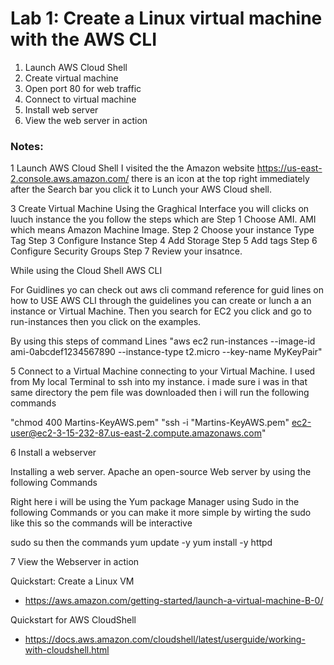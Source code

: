 # Lab 1: Create a Linux virtual machine with the AWS CLI

1. Launch AWS Cloud Shell
3. Create virtual machine
4. Open port 80 for web traffic
5. Connect to virtual machine
6. Install web server
7. View the web server in action

### Notes:
1 Launch AWS Cloud Shell 
 I visited the the Amazon website https://us-east-2.console.aws.amazon.com/
 there is an icon at the top right immediately after the Search bar you click it to Lunch your AWS Cloud shell.

 3 Create Virtual Machine 
  Using the Graghical Interface 
    you will clicks on luuch instance the you follow the steps which are 
Step 1 Choose AMI. AMI which means Amazon Machine Image.
Step 2 Choose your instance Type Tag
Step 3 Configure Instance 
Step 4 Add Storage 
Step 5 Add tags 
Step 6 Configure Security Groups
Step 7 Review your insatnce.

While using the Cloud Shell AWS CLI

For Guidlines yo can check out aws cli command reference for guid lines on how to USE AWS CLI 
through the guidelines you can create or lunch a an instance or Virtual Machine. Then you search for EC2 you click and go to run-instances then you click on the examples.

By using this steps of command Lines
 "aws ec2 run-instances --image-id ami-0abcdef1234567890 --instance-type t2.micro --key-name MyKeyPair"

5 Connect to a Virtual Machine 
 connecting to your Virtual Machine.
 I used from My local Terminal to ssh into my instance. i made sure i was in that same directory the pem file was downloaded then i will run the following commands 

 "chmod 400 Martins-KeyAWS.pem"
  "ssh -i "Martins-KeyAWS.pem" ec2-user@ec2-3-15-232-87.us-east-2.compute.amazonaws.com"

6 Install a webserver

 Installing a web server. Apache an open-source Web server by using the following Commands

 Right here i will be using the Yum package Manager
 using Sudo in the following Commands or you can make it more simple by wirting the sudo like this so the commands will be interactive

 sudo su 
 then the commands
 yum update -y
 yum install -y httpd

 7 View the Webserver in action 
 
  



Quickstart: Create a Linux VM
* https://aws.amazon.com/getting-started/launch-a-virtual-machine-B-0/

Quickstart for AWS CloudShell
* https://docs.aws.amazon.com/cloudshell/latest/userguide/working-with-cloudshell.html